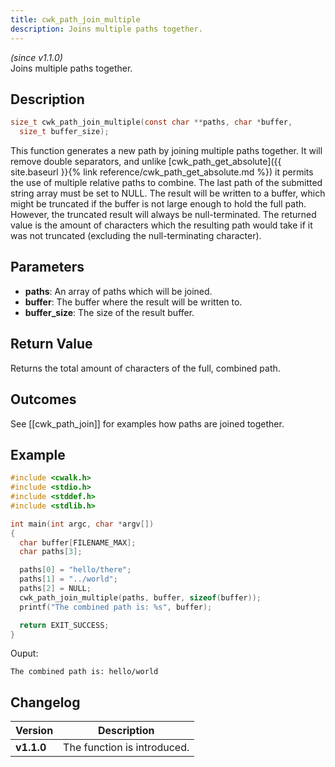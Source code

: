 ```yaml
---
title: cwk_path_join_multiple
description: Joins multiple paths together.
---
```


_(since v1.1.0)_  
Joins multiple paths together.

## Description
```c
size_t cwk_path_join_multiple(const char **paths, char *buffer,
  size_t buffer_size);
```
This function generates a new path by joining multiple paths together. It will remove double separators, and unlike [cwk_path_get_absolute]({{ site.baseurl }}{% link reference/cwk_path_get_absolute.md %}) it permits the use of multiple relative paths to combine. The last path of the submitted string array must be set to NULL. The result will be written to a buffer, which might be truncated if the buffer is not large enough to hold the full path. However, the truncated result will always be null-terminated. The returned value is the amount of characters which the resulting path would take if it was not truncated (excluding the null-terminating character).

## Parameters
 * **paths**: An array of paths which will be joined.
 * **buffer**: The buffer where the result will be written to.
 * **buffer_size**: The size of the result buffer.

## Return Value
Returns the total amount of characters of the full, combined path.

## Outcomes
See [[cwk_path_join]] for examples how paths are joined together.

## Example
```c
#include <cwalk.h>
#include <stdio.h>
#include <stddef.h>
#include <stdlib.h>

int main(int argc, char *argv[])
{
  char buffer[FILENAME_MAX];
  char paths[3];

  paths[0] = "hello/there";
  paths[1] = "../world";
  paths[2] = NULL;
  cwk_path_join_multiple(paths, buffer, sizeof(buffer));
  printf("The combined path is: %s", buffer);

  return EXIT_SUCCESS;
}
```

Ouput:
```
The combined path is: hello/world
```

## Changelog

| Version    | Description                                            |
|------------|--------------------------------------------------------|
| **v1.1.0** | The function is introduced.                            |